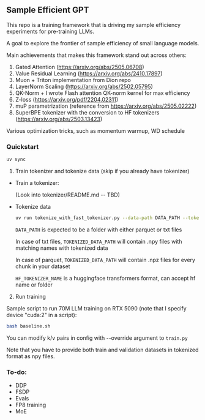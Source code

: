 ## Sample Efficient GPT

This repo is a training framework that is driving my sample efficiency experiments for pre-training LLMs.

A goal to explore the frontier of sample efficiency of small language models.

Main achievements that makes this framework stand out across others:

1. Gated Attention (https://arxiv.org/abs/2505.06708)
2. Value Residual Learning (https://arxiv.org/abs/2410.17897)
3. Muon + Triton implementation from Dion repo
4. LayerNorm Scaling (https://arxiv.org/abs/2502.05795)
5. QK-Norm + I wrote Flash attention QK-norm kernel for max efficiency
6. Z-loss (https://arxiv.org/pdf/2204.02311)
7. muP parametrization (reference from https://arxiv.org/abs/2505.02222)
8. SuperBPE tokenizer with the conversion to HF tokenizers (https://arxiv.org/abs/2503.13423)


Various optimization tricks, such as momentum warmup, WD schedule



### Quickstart

```bash
uv sync
```

1. Train tokenizer and tokenize data (skip if you already have tokenizer)

- Train a tokenizer:

    (Look into tokenizer/README.md -- TBD)

- Tokenize data
    ```bash
    uv run tokenize_with_fast_tokenizer.py --data-path DATA_PATH --tokenized-data-path TOKENIZED_DATA_PATH --include-val-data=1 --tokenizer-name HF_TOKENIZER_NAME
    ```

    `DATA_PATH` is expected to be a folder with either parquet or txt files

    In case of txt files, `TOKENIZED_DATA_PATH` will contain .npy files with matching names with tokenized data

    In case of parquet, `TOKENIZED_DATA_PATH` will contain .npz files for every chunk in your dataset

    `HF_TOKENIZER_NAME` is a huggingface transformers format, can accept hf name or folder

2. Run training

Sample script to run 70M LLM training on RTX 5090 (note that I specify device "cuda:2" in a script):
```bash
bash baseline.sh
```

You can modify k/v pairs in config with --override argument to `train.py`

Note that you have to provide both train and validation datasets in tokenized format as npy files.

### To-do:
* DDP
* FSDP
* Evals
* FP8 training
* MoE
